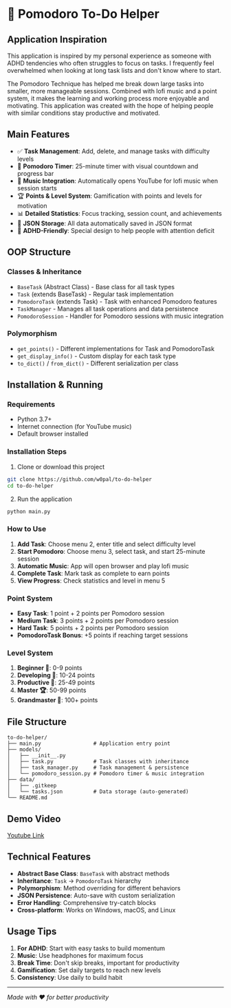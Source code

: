 # 🍅 Pomodoro To-Do Helper

## Application Inspiration

This application is inspired by my personal experience as someone with ADHD tendencies who often struggles to focus on tasks. I frequently feel overwhelmed when looking at long task lists and don't know where to start.

The Pomodoro Technique has helped me break down large tasks into smaller, more manageable sessions. Combined with lofi music and a point system, it makes the learning and working process more enjoyable and motivating. This application was created with the hope of helping people with similar conditions stay productive and motivated.

## Main Features

- ✅ **Task Management**: Add, delete, and manage tasks with difficulty levels
- 🍅 **Pomodoro Timer**: 25-minute timer with visual countdown and progress bar
- 🎵 **Music Integration**: Automatically opens YouTube for lofi music when session starts
- 🏆 **Points & Level System**: Gamification with points and levels for motivation
- 📊 **Detailed Statistics**: Focus tracking, session count, and achievements
- 💾 **JSON Storage**: All data automatically saved in JSON format
- 🎯 **ADHD-Friendly**: Special design to help people with attention deficit

## OOP Structure

### Classes & Inheritance
- `BaseTask` (Abstract Class) - Base class for all task types
- `Task` (extends BaseTask) - Regular task implementation
- `PomodoroTask` (extends Task) - Task with enhanced Pomodoro features
- `TaskManager` - Manages all task operations and data persistence
- `PomodoroSession` - Handler for Pomodoro sessions with music integration

### Polymorphism
- `get_points()` - Different implementations for Task and PomodoroTask
- `get_display_info()` - Custom display for each task type
- `to_dict()` / `from_dict()` - Different serialization per class

## Installation & Running

### Requirements
- Python 3.7+
- Internet connection (for YouTube music)
- Default browser installed

### Installation Steps

1. Clone or download this project
```bash
git clone https://github.com/w0pal/to-do-helper
cd to-do-helper
```

2. Run the application
```bash
python main.py
```

### How to Use

1. **Add Task**: Choose menu 2, enter title and select difficulty level
2. **Start Pomodoro**: Choose menu 3, select task, and start 25-minute session
3. **Automatic Music**: App will open browser and play lofi music
4. **Complete Task**: Mark task as complete to earn points
5. **View Progress**: Check statistics and level in menu 5

### Point System

- **Easy Task**: 1 point + 2 points per Pomodoro session
- **Medium Task**: 3 points + 2 points per Pomodoro session
- **Hard Task**: 5 points + 2 points per Pomodoro session
- **PomodoroTask Bonus**: +5 points if reaching target sessions

### Level System

1. **Beginner 🌱**: 0-9 points
2. **Developing 🌿**: 10-24 points
3. **Productive 🌳**: 25-49 points
4. **Master 🏆**: 50-99 points
5. **Grandmaster 👑**: 100+ points

## File Structure

```
to-do-helper/
├── main.py                 # Application entry point
├── models/
│   ├── __init__.py
│   ├── task.py             # Task classes with inheritance
│   ├── task_manager.py     # Task management & persistence
│   └── pomodoro_session.py # Pomodoro timer & music integration
├── data/
│   ├── .gitkeep
│   └── tasks.json          # Data storage (auto-generated)
└── README.md
```

## Demo Video

[Youtube Link](https://youtu.be/OGaRb-F2qZ0?si=plovX4maZeT3tj2F)

## Technical Features

- **Abstract Base Class**: `BaseTask` with abstract methods
- **Inheritance**: `Task` -> `PomodoroTask` hierarchy
- **Polymorphism**: Method overriding for different behaviors
- **JSON Persistence**: Auto-save with custom serialization
- **Error Handling**: Comprehensive try-catch blocks
- **Cross-platform**: Works on Windows, macOS, and Linux

## Usage Tips

1. **For ADHD**: Start with easy tasks to build momentum
2. **Music**: Use headphones for maximum focus
3. **Break Time**: Don't skip breaks, important for productivity
4. **Gamification**: Set daily targets to reach new levels
5. **Consistency**: Use daily to build habit

---

*Made with ❤️ for better productivity*
